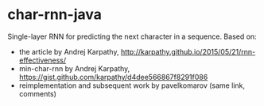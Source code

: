 # char-rnn-java
Single-layer RNN for predicting the next character in a sequence.
Based on:
 - the article by Andrej Karpathy, http://karpathy.github.io/2015/05/21/rnn-effectiveness/
 - min-char-rnn by Andrej Karpathy, https://gist.github.com/karpathy/d4dee566867f8291f086
 - reimplementation and subsequent work by pavelkomarov (same link, comments)
